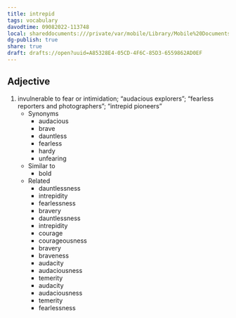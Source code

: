 ```yaml
---
title: intrepid
tags: vocabulary
davodtime: 09082022-113748
local: shareddocuments:///private/var/mobile/Library/Mobile%20Documents/iCloud~md~obsidian/Documents/OBSHIDDIAN/drafts/A85328E4-05CD-4F6C-85D3-6559862AD0EF.md
dg-publish: true
share: true
draft: drafts://open?uuid=A85328E4-05CD-4F6C-85D3-6559862AD0EF
---
```



## Adjective

1. invulnerable to fear or intimidation; “audacious explorers”; “fearless reporters and photographers”; “intrepid pioneers”
	- Synonyms
		- audacious
		- brave
		- dauntless
		- fearless
		- hardy
		- unfearing
	- Similar to
		- bold
	- Related
		- dauntlessness
		- intrepidity
		- fearlessness
		- bravery
		- dauntlessness
		- intrepidity
		- courage
		- courageousness
		- bravery
		- braveness
		- audacity
		- audaciousness
		- temerity
		- audacity
		- audaciousness
		- temerity
		- fearlessness

